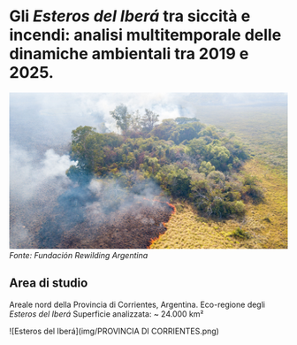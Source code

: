 # Gli *Esteros del Iberá* tra siccità e incendi: analisi multitemporale delle dinamiche ambientali tra 2019 e 2025.

![Parque Iberà 2022](img/incendio2022.jpg)
*Fonte: Fundación Rewilding Argentina*

## Area di studio

Areale nord della Provincia di Corrientes, Argentina.
Eco-regione degli *Esteros del Iberá*
Superficie analizzata: ~ 24.000 km²

![Esteros del Iberá](img/PROVINCIA DI CORRIENTES.png)
